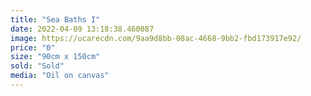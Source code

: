 ```yaml
---
title: "Sea Baths I"
date: 2022-04-09 13:18:38.460087
image: https://ucarecdn.com/9aa9d8bb-08ac-4668-9bb2-fbd173917e92/
price: "0"
size: "90cm x 150cm"
sold: "Sold"
media: "Oil on canvas"
---
```


